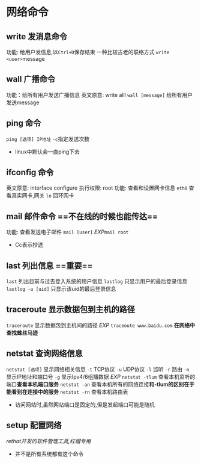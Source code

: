 
# 网络命令


## write 发消息命令 
功能: 给用户发信息,以`Ctrl+D`保存结束
一种比较古老的联络方式
`write <user>`message

## wall 广播命令
功能：给所有用户发送广播信息
英文原意: write alll
`wall [message]` 给所有用户发送message

##  ping 命令
`ping [选项] IP地址`
`-c`指定发送次数
* linux中默认会一直ping下去


## ifconfig 命令
英文原意: interface configure
执行权限: root
功能: 查看和设置网卡信息
`eth0` 查看真实网卡,网关
`lo` 回环网卡

## mail 邮件命令 ==不在线的时候也能传达==
功能: 查看发送电子邮件
`mail [user]`
_EXP_`mail root`
* Cc表示抄送


## last 列出信息 ==重要==
`last` 列出目前与过去登入系统的用户信息
`lastlog` 只显示用户的最后登录信息
`lastlog -u [uid]` 只显示该uid的最后登录信息

## traceroute 显示数据包到主机的路径
`traceroute` 显示数据包到主机间的路径
_EXP_  `traceoute www.baidu.com`
**在网络中查找蛛丝马迹**

## netstat 查询网络信息
`netstat [选项]` 显示网络相关信息
`-t` TCP协议
`-u` UDP协议
`-l` 监听
`-r` 路由
`-n` 显示IP地址和端口号
`-g` 显示Ipv4/6组播数据
_EXP_
`netstat -tlum`  查看本机监听的端口**查看本机端口服务**
`netstat -an`  查看本机所有的网络连接**和-tlum的区别在于能看到在连接中的服务**
`netstat -rn` 查看本机路由表
* 访问网站时,虽然网站端口是固定的,但是发起端口可能是随机

## setup 配置网络
_rethat开发的软件管理工具,红帽专用_
* 并不是所有系统都有这个命令



